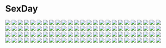 # SexDay
![](https://konachan.com/image/e999fe0795855f0f7bd58f48537bf184/Konachan.com%20-%2055260%20all_male%20headphones%20kagamine_len%20male%20vocaloid.jpg)
![](https://konachan.com/jpeg/a385c625f508f25d084b052b1a255273/Konachan.com%20-%20270802%20aile_%28crossroads%29%20cropped%20ichinose_shiki%20idolmaster%20idolmaster_cinderella_girls.jpg)
![](https://konachan.com/jpeg/3a8b0b46dfa13a1ae604f214c890805a/Konachan.com%20-%20284509%20barefoot%20beach%20bikini%20blush%20breasts%20clouds%20fate_grand_order%20fate_%28series%29%20gray_hair%20short_hair%20shunichi%20sky%20swimsuit%20water%20yellow_eyes.jpg)
![](https://konachan.com/image/fcebea6f0524f23b2138b152a65d14ca/Konachan.com%20-%20102632%20dress%20kaname_madoka%20long_hair%20mahou_shoujo_madoka_magica%20pink_hair%20sun_%28artist%29%20twintails%20ultimate_madoka.jpg)
![](https://konachan.com/image/d119ccdf6333e0732ffb6a052557fb76/Konachan.com%20-%2057451%20bakemonogatari%20hachikuji_mayoi%20loli%20monogatari_%28series%29%20vector%20white.jpg)
![](https://konachan.com/image/cc1ee356da828835d7d69111cc2ea52e/Konachan.com%20-%2015624%20ayanami_rei%20close%20kobayashi_yuji%20neon_genesis_evangelion%20signed.jpg)
![](https://konachan.com/image/9488dad45eac1683d67604fb2f28cc4f/Konachan.com%20-%20136598%20artoria_pendragon_%28all%29%20fate_%28series%29%20fate_stay_night%20rider%20saber%20tagme.jpg)
![](https://konachan.com/image/f2ae97904ff1cacbfa2b4ce609cf1beb/Konachan.com%20-%2084244%20misada%20petals%20reala%20tales_of_destiny_2%20torn_clothes%20white%20wink.jpg)
![](https://konachan.com/jpeg/d00694ad68f51083bcb1afba2f3bcec1/Konachan.com%20-%2030145%202girls%20animal_ears%20black_hair%20bunny_ears%20bunnygirl%20dress%20inaba_tewi%20long_hair%20purple_hair%20red_eyes%20short_hair%20skirt%20touhou%20yuuki_tatsuya.jpg)
![](https://konachan.com/image/349abb842c84f86c2973fec6a9bc16b5/Konachan.com%20-%2094243%20blonde_hair%20fate_testarossa%20mahou_shoujo_lyrical_nanoha%20mahou_shoujo_lyrical_nanoha_the_movie_1st%20rin2008%20thighhighs%20twintails%20weapon.jpg)
![](https://konachan.com/image/64b423df4ea39a81a5300dadb55ff23c/Konachan.com%20-%20104108%20sarnath%20tagme%20tree.jpg)
![](https://konachan.com/image/f0e24b1a092f2e3a26d61170569f73a1/Konachan.com%20-%20170264%20black_eyes%20black_hair%20blue_eyes%20book%20bow%20cake%20dress%20drink%20food%20gloves%20green_eyes%20group%20hat%20ilolamai%20long_hair%20necklace%20ponytail%20red_hair%20waitress%20wink.jpg)
![](https://konachan.com/image/b980dbfd49c799f307aa957a74e6d9b6/Konachan.com%20-%20295601%20black_hair%20blush%20breast_hold%20breasts%20choker%20cropped%20green_eyes%20mokew%20nude%20panties%20panty_pull%20pokemon%20ribbons%20tears%20twintails%20underwear%20white.jpg)
![](https://konachan.com/jpeg/c0e629b2bc7821f6c0715b59559d8d8c/Konachan.com%20-%2065594%20beatrice%20frederica_bernkastel%20furudo_erika%20lambdadelta%20ushiromiya_ange%20ushiromiya_battler%20ushiromiya_krauss%20ushiromiya_natsuhi.jpg)
![](https://konachan.com/image/c0ec964cb62c09efd1558e7133473749/Konachan.com%20-%20140423%20bikini%20blonde_hair%20breasts%20cleavage%20fate_testarossa%20mahou_shoujo_lyrical_nanoha%20nakamura_beta%20swimsuit%20twintails.jpg)
![](https://konachan.com/jpeg/3213cd762b8cd3c6ea3f580bc912f3ee/Konachan.com%20-%20157651%20blush%20brown_hair%20close%20misaka_mikoto%20short_hair%20to_aru_kagaku_no_railgun%20to_aru_majutsu_no_index%20transparent%20vector%20watermark.jpg)
![](https://konachan.com/image/886f3ffa8cda33e66cd6152b15a5c386/Konachan.com%20-%2048444%20akiyama_mio%20hirasawa_yui%20k-on%21%20kotobuki_tsumugi%20tainaka_ritsu.jpg)
![](https://konachan.com/jpeg/7fffe5ab78730ffb0d0ff274eb689362/Konachan.com%20-%20269606%20blush%20futoshi_ame%20long_hair%20original%20purple_eyes%20white_hair.jpg)
![](https://konachan.com/image/81574a38e35c73ef5ed4d18040573fef/Konachan.com%20-%2065897%20mecha%20mobile_suit_gundam.jpg)
![](https://konachan.com/jpeg/d351cb084537b4e24fea94a976b1b1b2/Konachan.com%20-%20148531%20atorizuka_kei%20black_hair%20breast_hold%20breasts%20censored%20front_wing%20game_cg%20nanaca_mai%20nipples%20nude%20penis%20pure_girl%20pussy%20short_hair%20wet.jpg)
![](https://konachan.com/image/0927fa0dbce5d45e69b89222cdfc0973/Konachan.com%20-%2067753%20barefoot%20bed%20brown_eyes%20brown_hair%20idolmaster%20long_hair%20minase_iori%20panties%20ribbons%20underwear%20utatoki.jpg)
![](https://konachan.com/image/0420608ec9f6fb472300f18c9af5181b/Konachan.com%20-%20297465%20aliasing%20anthropomorphism%20azur_lane%20bandage%20blush%20breasts%20brown_hair%20green_eyes%20halloween%20long_hair%20mamemena%20moon%20night%20pantyhose%20sky%20topless%20umbrella.jpg)
![](https://konachan.com/image/57dc06e8d842de77b808b3f28dabc2a9/Konachan.com%20-%2016852%20animal_ears%20beach%20bikini%20blush%20breasts%20erect_nipples%20green_eyes%20gunner-l%20headband%20jpeg_artifacts%20red_hair%20short_hair%20swimsuit%20underboob%20wet.jpg)
![](https://konachan.com/jpeg/f31d6537b29567ff37ae671b595b838e/Konachan.com%20-%20209228%20ajahweea%20long_hair%20original%20planet%20space%20stars%20twintails%20white_hair%20wink%20yellow_eyes.jpg)
![](https://konachan.com/image/73158733fa8e40dcf0b25cf1871373c5/Konachan.com%20-%2085738%20blonde_hair%20flandre_scarlet%20hat%20petals%20red_eyes%20short_hair%20thighhighs%20touhou%20vampire%20wings.jpg)
![](https://konachan.com/jpeg/54029f792f8e9a2020835ef485ce126c/Konachan.com%20-%20192150%20blue_eyes%20blue_hair%20hatsune_miku%20vocaloid.jpg)
![](https://konachan.com/jpeg/e2b17432f06bab66eb4364ee2f7ba8d0/Konachan.com%20-%2084463%20animal_ears%20catgirl%20chibi%20kohinata_sora%20k-on%21%20nakano_azusa%20school_uniform%20tail%20white.jpg)
![](https://konachan.com/jpeg/6807476c6e760dc9786d7c28193ad87a/Konachan.com%20-%20121236%20game_cg%20tagme_%28character%29%20tsubasa_wo_kudasai.jpg)
![](https://konachan.com/image/fbc1fb54aed899a5941d51d14ae3fd07/Konachan.com%20-%20300588%20aqua_eyes%20arisugawa_natsuha%20brown_hair%20harukana_%28harukana_10%29%20idolmaster%20idolmaster_shiny_colors%20long_hair%20valentine.jpg)
![](https://konachan.com/image/abaf5249f3e676d2767d7329193382b0/Konachan.com%20-%2029464%202girls%20animal_ears%20bell%20black_hair%20blue_eyes%20blush%20brown_hair%20catgirl%20doggirl%20nagomi%20navel%20panties%20red_eyes%20striped_panties%20tail%20underwear%20wink.jpg)
![](https://konachan.com/jpeg/5b7f9d019a1b8995721b8f1aaea8c9a5/Konachan.com%20-%20131898%20blush%20breasts%20brown_hair%20cleavage%20erect_nipples%20kotoharu_kanon%20long_hair%20lunaris_filia%20no_bra%20open_shirt%20panties%20pantyhose%20underwear%20whirlpool.jpg)
![](https://konachan.com/image/0cd51537ff01c171c23882a9b32f9a5f/Konachan.com%20-%2063824%20barefoot%20beach%20black_hair%20blue_hair%20blush%20favorite%20food%20fruit%20game_cg%20group%20long_hair%20pink_hair%20ribbons%20short_hair%20swimsuit%20umbrella%20watermelon.jpg)
![](https://konachan.com/image/18994d866e60012fc7e0c777e537629f/Konachan.com%20-%2041127%202girls%20allegro_mistic%20blue_eyes%20blue_hair%20blush%20cage%20dress%20hat%20loli%20long_hair%20moon%20original%20pink_eyes%20tagme%20takano_yuki.jpg)
![](https://konachan.com/jpeg/b5e20ae496aceded89ffec82b2901d4f/Konachan.com%20-%20102861%20ambi%20blonde_hair%20charlotte_dunois%20infinite_stratos%20nude.jpg)
![](https://konachan.com/jpeg/4505070176a0375bb99b9e25c3cd991f/Konachan.com%20-%20139357%20blonde_hair%20breast_grab%20breasts%20censored%20fault%20game_cg%20green_eyes%20long_hair%20nipples%20penis%20pussy%20pussy_juice%20school_uniform%20sex%20taka_tony.jpg)
![](https://konachan.com/image/02500357f43810de80123739aa122dc3/Konachan.com%20-%209381%20flolium_blosselliand%20wiz_anniversary.jpg)
![](https://konachan.com/jpeg/df7cf16a733dda8598542ae1f380b573/Konachan.com%20-%20257516%20aqua_eyes%20blonde_hair%20blush%20bow%20building%20close%20headband%20long_hair%20mutsuno_hekisa%20original%20scarf%20sky%20twintails.jpg)
![](https://konachan.com/jpeg/5e4e4210c6e634a9770cc31ad751dc29/Konachan.com%20-%20201744%20choker%20headdress%20league_of_legends%20luxanna_crownguard%20lyiet%20pink_hair%20purple_eyes%20watermark.jpg)
![](https://konachan.com/jpeg/684bb03db1aacb0451cade5ef2af34b6/Konachan.com%20-%20228136%20aqua_eyes%20blue_hair%20gradient%20headdress%20horns%20maid%20rem_%28re%3Azero%29%20re%3Azero_kara_hajimeru_isekai_seikatsu%20ribbons%20short_hair%20supi%20third-party_edit%20weapon.jpg)
![](https://konachan.com/image/85bb5f13e88ec01d5894a2937cb4dfcb/Konachan.com%20-%20245487%20all_male%20aqua_eyes%20gray_hair%20headphones%20idolish7%20male%20nnm_kmym%20petals%20phone%20purple_eyes%20purple_hair%20short_hair%20tagme_%28character%29%20yotsuba_tamaki.jpg)
![](https://konachan.com/image/a7719c6905d12172b45df703b9fc0029/Konachan.com%20-%20173894%20blue_eyes%20blush%20brown_hair%20dress%20dressing%20long_hair%20original%20ribbons%20teddy_bear%20thighhighs%20victor_%28tama_e_akira%29%20white.jpg)
![](https://konachan.com/jpeg/a33366324155b753953a6a5c6780c68f/Konachan.com%20-%2046783%20close%20erica_hartmann%20strike_witches.jpg)
![](https://konachan.com/image/3d6d28b52bd0dde9c831b68f8fc07377/Konachan.com%20-%2012533%20bow%20bow_%28weapon%29%20majikina_mina%20samurai_spirits%20samurai_spirits_zero%20weapon.jpg)
![](https://konachan.com/jpeg/a2ad80e1a6dbb14ca686f62068ee3dbd/Konachan.com%20-%2062987%20censored%20masturbation%20nipples%20panties%20pussy%20saipaco%20shakugan_no_shana%20shana%20spread_legs%20underwear.jpg)
![](https://konachan.com/image/f17032afb9dea2752c36db8b40aee465/Konachan.com%20-%20251995%20animal%20beach%20bikini%20black_hair%20blue_eyes%20blush%20breasts%20clouds%20dark_skin%20drink%20flowers%20mutou_hana%20navel%20scan%20short_hair%20sky%20swimsuit%20water%20watermark.jpg)
![](https://konachan.com/image/10ace2439e0dfbcb6ae39038c9c1b8a3/Konachan.com%20-%20183688%202girls%20goggles%20hat%20kawashiro_nitori%20kirisame_marisa%20mimi-chan%20mumulatte%20touhou%20witch%20witch_hat.jpg)
![](https://konachan.com/jpeg/5aedcab40be9388ffc29f651458c4a2c/Konachan.com%20-%2096132%20green%20haruka_%28haru%29%20hatsune_miku%20vocaloid.jpg)
![](https://konachan.com/jpeg/558bd8a432003278df08b0e5e064dab1/Konachan.com%20-%20186333%20astralair_no_shiroki_towa%20bikini_top%20blush%20breasts%20cleavage%20drink%20favorite%20flowers%20game_cg%20red_eyes%20red_hair%20shida_kazuhiro%20tachibana_ochiba%20tagme.jpg)
![](https://konachan.com/image/ba4b2b9595b4a81d27e1d24928b33e21/Konachan.com%20-%20130644%20ass%20bed%20blue_eyes%20blue_hair%20breasts%20chain%20futanari%20hong_meiling%20izayoi_sakuya%20kinntarou%20maid%20nipples%20sex%20thighhighs%20touhou.jpg)
![](https://konachan.com/image/cc7df126668a335086f20a73d409abff/Konachan.com%20-%20241860%20anus%20banana_nagi%20breasts%20navel%20nipples%20nude%20pokemon%20pussy%20red_eyes%20salamence%20short_hair%20spread_legs%20spread_pussy%20torn_clothes%20uncensored%20watermark.jpg)
![](https://konachan.com/image/5d005515fae03ebeec2c2abbb2f909c6/Konachan.com%20-%20133490%20hattori_mitsuru%20kurumiya_darin_arnschent%20sanka_rea%20sankarea%20tagme.jpg)
![](https://konachan.com/jpeg/c4afef33b2d7b6838bcca49f7b5b4eb5/Konachan.com%20-%2086544%20animal_ears%20hat%20inubashiri_momiji%20katana%20red_eyes%20skirt%20sword%20tail%20touhou%20weapon%20white_hair%20wolfgirl.jpg)
![](https://konachan.com/image/4c7abd8a640820b2798bc9d5bbe91767/Konachan.com%20-%20122680%20blue_eyes%20blue_hair%20bow%20cirno%20dress%20fairy%20monikano%20sword%20touhou%20weapon%20wings.jpg)
![](https://konachan.com/image/b203338d91e3c62a807767f925e4fe7f/Konachan.com%20-%20181664%20dress%20feathers%20flowers%20nanna_%28irasutokanakili%29%20original%20pixiv_fantasia%20rose%20white_hair%20wings.jpg)
![](https://konachan.com/image/50ce4e223ca4457b73c82226feb19a4f/Konachan.com%20-%209520%20sawachika_eri%20school_rumble.jpg)
![](https://konachan.com/image/9da3e7fd7e5979825fc63c53a05e637d/Konachan.com%20-%20278629%20dark%20original%20pixiv_fantasia%20scenic%20swd3e2%20watermark.jpg)
![](https://konachan.com/image/7179b5d76f8b984061350b66b4c473b8/Konachan.com%20-%20272910%20blonde_hair%20blue_eyes%20building%20kvpk5428%20original%20planet%20scenic%20sky%20stairs%20thighhighs%20zettai_ryouiki.jpg)
![](https://konachan.com/image/2e70d4ae48ba3446d837dea0f4f7911c/Konachan.com%20-%2073789%20hatsune_miku%20kagamine_len%20kagamine_rin%20kaito%20male%20megurine_luka%20twintails%20vocaloid.jpg)
![](https://konachan.com/image/bc686eca7956b2c703bacb8f5f4c5955/Konachan.com%20-%2010956%20blonde_hair%20hoshiful%20kusuhara_kotone%20long_hair%20panties%20red_eyes%20school_uniform%20stars%20thighhighs%20underwear.jpg)
![](https://konachan.com/jpeg/cbe784daa0eb98d340d8a64a4e81aa84/Konachan.com%20-%20241128%20annin_doufu%20idolmaster%20idolmaster_cinderella_girls%20idolmaster_cinderella_girls_starlight_stage%20kawashima_mizuki.jpg)
![](https://konachan.com/jpeg/68781d9a3fd927a9c372c7cfbf6cacf0/Konachan.com%20-%20202660%20angel_beats%21%20game_cg%20hinata_hideki%20key%20male_fuck%20na-ga%20yui_%28angel_beats%21%29.jpg)
![](https://konachan.com/image/764e53ff92870aa8151be53e231ecab7/Konachan.com%20-%2046357%20doll%20enone%20group%20hakurei_reimu%20hourai%20izayoi_sakuya%20katana%20konpaku_youmu%20magic%20maid%20miko%20myon%20sword%20touhou%20vampire%20weapon%20witch%20yakumo_yukari.jpg)
![](https://konachan.com/image/bac07afa672c855696cff9dbbd4ba25a/Konachan.com%20-%20201279%20brown_hair%20car%20cigarette%20gun%20koh_%28minagi_kou%29%20long_hair%20male%20original%20smoking%20suit%20weapon.jpg)
![](https://konachan.com/jpeg/3f030293cc2d955b8a75d563b13e89d8/Konachan.com%20-%20227327%20ass%20ass_grab%20bike_shorts%20close%20gundam_%28series%29%20hoshino_fumina%20mobile_suit_gundam%20pussy%20see_through%20shorts%20skintight%20tokuda_shinnosuke%20wet.jpg)
![](https://konachan.com/image/2f9755586549a743c1e685bc34b25b63/Konachan.com%20-%20255752%20building%20city%20clouds%20dragon%20miso_katsu%20original%20scenic%20sky.jpg)
![](https://konachan.com/image/2e59bf7dc9f8e9aa8bf36b89440a988e/Konachan.com%20-%20254109%20animal%20aqua_eyes%20aqua_hair%20ass%20barefoot%20breasts%20cat%20choker%20f-cla%20hatsune_miku%20long_hair%20nipples%20nude%20vocaloid.jpg)
![](https://konachan.com/jpeg/ce3d481dec8cca1835d74372fa979df7/Konachan.com%20-%2074980%20close%20todoroki_yachiyo%20working%21%21.jpg)
![](https://konachan.com/image/c21aa1a84ebc22ea2c421243c1a9465f/Konachan.com%20-%2042110%20touhou%20yakumo_yukari.jpg)
![](https://konachan.com/jpeg/11df01cfd51bb172290a0e222ef0efe3/Konachan.com%20-%2064432%20eureka%20eureka_seven.jpg)
![](https://konachan.com/image/6c9ade8ce8fb77f507f0d2c433db6507/Konachan.com%20-%20217481%20animal%20bird%20forest%20kona_%2819911212%29%20original%20tree.jpg)
![](https://konachan.com/image/bdaf73d5f2dec2f1702fd6218017b11c/Konachan.com%20-%2055996%20anko_%28pixiv%29%20hatsune_miku%20kagamine_len%20kagamine_rin%20male%20vocaloid.jpg)
![](https://konachan.com/image/192a03cbdf247e7a3b6159f8f1fda22b/Konachan.com%20-%20154547%20animal%20barefoot%20blue_hair%20breasts%20brown_hair%20cleavage%20forest%20goggles%20hat%20instant-ip%20long_hair%20lulu%20nidalee%20signed%20tree%20tristana%20watermark%20yordle.jpg)
![](https://konachan.com/image/eddf5d1faf94d5a8da48612e475d7701/Konachan.com%20-%20114720%20diamic_days%20green_hair%20himenogawa_kotora%20lump_of_sugar%20orange_eyes%20sesena_yau.jpg)
![](https://konachan.com/image/3bfd82b86f2c44fad8985f12c3910b06/Konachan.com%20-%2036726%20koiwai_yotsuba%20snow%20yotsubato%21.jpg)
![](https://konachan.com/jpeg/4c427dca00e446cb15504e18ce6fa7e5/Konachan.com%20-%20212927%20love_live%21_school_idol_project%20miazi%20sonoda_umi.jpg)
![](https://konachan.com/image/6089be8bc66dda34e58ad050c2b3bda6/Konachan.com%20-%20138714%20animal_ears%20blush%20catgirl%20dress%20gokou_ruri%20long_hair%20ore_no_imouto_ga_konna_ni_kawaii_wake_ga_nai%20tatekawa_mako.jpg)
![](https://konachan.com/image/8e68b8baeae7a83aa62f4605cd23f56b/Konachan.com%20-%2092140%20aiyoku_no_eustia%20bekkankou%20eustia_astraea%20long_hair%20purple_eyes%20purple_hair%20tie.jpg)
![](https://konachan.com/jpeg/01423308479d3803fa6ed8160407d940/Konachan.com%20-%20125892%20breasts%20nipples%20panties%20pussy%20see_through%20tagme%20tagme_%28artist%29%20tan_lines%20uncensored%20underwear%20wet.jpg)
![](https://konachan.com/image/74891c970d3d5f77d90adee455831653/Konachan.com%20-%20270540%20ass%20blonde_hair%20long_hair%20milk-doll%20original%20shorts%20twintails.jpg)
![](https://konachan.com/image/22bcc931c87b4ef2eae89d47c793ce00/Konachan.com%20-%20182637%20anthropomorphism%20blonde_hair%20blush%20green_eyes%20kantai_collection%20noumin%20rensouhou-chan%20shimakaze_%28kancolle%29%20spread_legs%20thighhighs%20torn_clothes%20wink.jpg)
![](https://konachan.com/image/09fab96ee51da663757b6ca6df52efbd/Konachan.com%20-%20285783%20bandage%20blush%20breasts%20catgirl%20cropped%20green_hair%20long_hair%20miqo%27te%20navel%20nipples%20no_bra%20sarashi%20sollyz%20tail%20underwear%20undressing%20waifu2x%20wristwear.jpg)
![](https://konachan.com/image/c5558890621083b8444f1a3b466486da/Konachan.com%20-%20302250%202girls%20blonde_hair%20blue_eyes%20blush%20brown_hair%20flowers%20hug%20kazuki_ryou%20original%20school_uniform%20shoujo_ai%20skirt.jpg)
![](https://konachan.com/image/56d15df0e60e2db814cc9fb7ae1475e8/Konachan.com%20-%2064755%20shinkyoku_soukai_polyphonica%20yugiri_perserte%20yugiri_princesca.jpg)
![](https://konachan.com/jpeg/2e061a27c121f91a318fd6e0b7e16f69/Konachan.com%20-%20162717%20grass%20hinamatsuri_touko%20long_hair%20mask%20panties%20purple_eyes%20red_hair%20school_uniform%20thighhighs%20twintails%20underwear.jpg)
![](https://konachan.com/image/96a48816a62fc4cac50b4b19a7582582/Konachan.com%20-%20304061%20black_hair%20blonde_hair%20braids%20dress%20gloves%20group%20gun%20headband%20horns%20long_hair%20male%20ponytail%20red_eyes%20short_hair%20skirt%20thighhighs%20vhumiku%20weapon.jpg)
![](https://konachan.com/image/20c1041571b856ce01d6fb9bfb8970a1/Konachan.com%20-%20155269%20ayanami_rei%20ikari_shinji%20neon_genesis_evangelion%20shirakawa_mayo%20soryu_asuka_langley.jpg)
![](https://konachan.com/image/e08e5cbdd7731d6bd9fbc3ea17a9cb03/Konachan.com%20-%20188581%20blue_eyes%20breasts%20cleavage%20green_hair%20japanese_clothes%20kochiya_sanae%20miko%20shinjitsu_%28true_ride%29%20thighhighs%20touhou.jpg)
![](https://konachan.com/image/96441a4669d31e6d757811b5579cb4e8/Konachan.com%20-%20216112%202girls%20book%20demon%20drink%20hat%20koakuma%20long_hair%20misaki_%28kyal_001%29%20patchouli_knowledge%20purple_eyes%20purple_hair%20red_eyes%20red_hair%20touhou%20wings.jpg)
![](https://konachan.com/jpeg/6eb0e4421da02f66a02e43d29f7d83ee/Konachan.com%20-%20108289%202girls%20black_hair%20blush%20book%20brown_eyes%20fan%20hat%20himekaidou_hatate%20kneehighs%20long_hair%20phone%20purple_eyes%20shameimaru_aya%20skirt%20s-syogo%20touhou%20twintails.jpg)
![](https://konachan.com/image/d08684f10a508ee1d2d1f0fc01cbc043/Konachan.com%20-%20198626%20animal_ears%20ass%20bodysuit%20elbow_gloves%20gloves%20green_hair%20headphones%20original%20red_eyes%20short_hair%20thighhighs%20torisan.jpg)
![](https://konachan.com/jpeg/66d6147c0cb36c8802a7dc41403ed409/Konachan.com%20-%20306119%20animal_ears%20ass%20barefoot%20blush%20breasts%20censored%20fate_extra%20foxgirl%20long_hair%20nipples%20pink_hair%20ponytail%20pussy%20tail%20uncensored%20undressing%20yellow_eyes.jpg)
![](https://konachan.com/image/c9ddf86a549f49ff034343cff2b98f80/Konachan.com%20-%2020027%20asaba_yuuko%20brown_eyes%20brown_hair%20iriya_kana%20kurashima_tomoyasu%20long_hair%20purple_hair%20red_eyes%20sudou_akiho%20twintails%20vector%20watermark.jpg)
![](https://konachan.com/jpeg/5a519fc802cb5bf8825202d224b25f08/Konachan.com%20-%20255284%20anus%20aoi_tori%20ass%20breasts%20close%20fingering%20game_cg%20kneehighs%20koku%20kurosaki_sayo%20nipples%20purple_eyes%20purple_hair%20pussy%20short_hair%20spread_legs%20wet.jpg)
![](https://konachan.com/jpeg/45b8918384aa831743ae2cad2d0079a3/Konachan.com%20-%20108132%20cassie_lockheart%20freezing.jpg)
![](https://konachan.com/jpeg/fda7d1d6d0668c3bbd4c09b825ff8432/Konachan.com%20-%20272787%20a.i._madoka%20dress%20game_cg%20grass%20long_hair%20mirror_%28game%29%20necklace%20pink_hair%20see_through%20shade%20sleeping%20tagme_%28artist%29.jpg)
![](https://konachan.com/image/3aac9c6194bef2edbcb38c527fd4271f/Konachan.com%20-%20154592%20blue_eyes%20jpeg_artifacts%20orange_hair%20original%20unodu.jpg)
![](https://konachan.com/image/76969bbccffbf8a2ca7a0be26c0cc0ad/Konachan.com%20-%2025860%20caren_hortensia%20fate_hollow_ataraxia%20fate_%28series%29%20fate_stay_night%20purple.jpeg)
![](https://konachan.com/image/496940810ef36bd41a5d2c4d055df015/Konachan.com%20-%20125971%20akabane_%28zebrasmise%29%20animal_ears%20dragon%20long_hair%20original%20skirt%20staff%20sword%20thighhighs%20weapon%20wings.jpg)
![](https://konachan.com/image/f1277acd3a23dba8d85737fa4d7f341a/Konachan.com%20-%20130028%20hatsune_miku%20vocaloid.jpg)
![](https://konachan.com/image/48f6c20b5dfdce5cc158f549e733fe88/Konachan.com%20-%20165641%20grass%20hono_mochizuki%20landscape%20nobody%20original%20scenic%20silhouette%20sky%20sunset%20tree.jpg)
